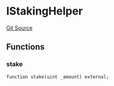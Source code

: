 # IStakingHelper
[Git Source](https://github.com/KlimaDAO/klimadao-solidity/blob/b98fc1e8b7dcf2a7b80bbaba384c8c84431739fc/src/retirement_v1/interfaces/IStakingHelper.sol)


## Functions
### stake


```solidity
function stake(uint _amount) external;
```


